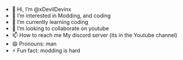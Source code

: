 - 👋 Hi, I’m @xDevilDevinx
- 👀 I’m interested in Modding, and coding
- 🌱 I’m currently learning coding
- 💞️ I’m looking to collaborate on youtube
- 📫 How to reach me My discord server (its in the Youtube channel)
- 😄 Pronouns: man
- ⚡ Fun fact: modding is hard

<!---
xDevilDevinx/xDevilDevinx is a ✨ special ✨ repository because its `README.md` (this file) appears on your GitHub profile.
You can click the Preview link to take a look at your changes.
--->
